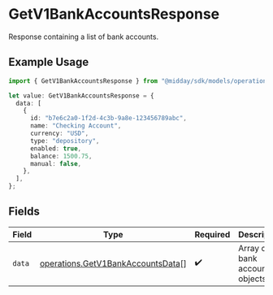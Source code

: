 # GetV1BankAccountsResponse

Response containing a list of bank accounts.

## Example Usage

```typescript
import { GetV1BankAccountsResponse } from "@midday/sdk/models/operations";

let value: GetV1BankAccountsResponse = {
  data: [
    {
      id: "b7e6c2a0-1f2d-4c3b-9a8e-123456789abc",
      name: "Checking Account",
      currency: "USD",
      type: "depository",
      enabled: true,
      balance: 1500.75,
      manual: false,
    },
  ],
};
```

## Fields

| Field                                                                                  | Type                                                                                   | Required                                                                               | Description                                                                            |
| -------------------------------------------------------------------------------------- | -------------------------------------------------------------------------------------- | -------------------------------------------------------------------------------------- | -------------------------------------------------------------------------------------- |
| `data`                                                                                 | [operations.GetV1BankAccountsData](../../models/operations/getv1bankaccountsdata.md)[] | :heavy_check_mark:                                                                     | Array of bank account objects.                                                         |